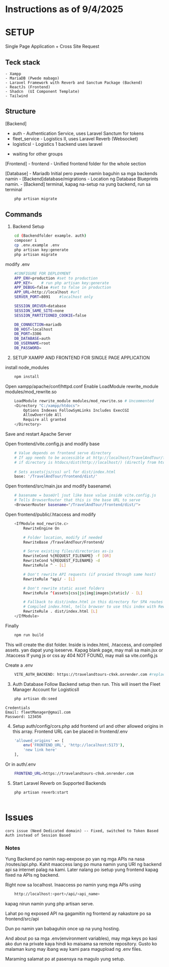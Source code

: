 # Instructions as of 9/4/2025
# SETUP
Single Page Application + Cross Site Request

##  Teck stack
    - Xampp
    - MariaDB (Pwede mabago)
    - Laravel Framework with Reverb and Sanctum Package (Backend)
    - ReactJs (Frontend)
    - Shadcn  (UI Component Template)
    - Tailwind

##  Structure
[Backend]
- auth          - Authentication Service, uses Laravel Sanctum for tokens
- fleet_service - Logistics II, uses Laravel Reverb (Websocket)
- logisticsI    - Logistics 1 backend uses laravel

* waiting for other groups

[Frontend]
    - frontend      - Unified frontend folder for the whole section

[Database]
    - Mariadb Initial pero pwede namin baguhin sa mga backends namin
    - [Backend]database/migrations - Location ng Database Blueprints namin.
    - [Backend] terminal, kapag na-setup na yung backend, run sa terminal

```bash
    php artisan migrate
```

##  Commands
1. Backend Setup
```bash
    cd (Backendfolder example. auth)
    composer i
    cp .env.example .env
    php artisan key:generate
    php artisan migrate
```

modify .env
```bash
    #CONFIGURE FOR DEPLOYMENT
    APP_ENV=production #set to production
    APP_KEY=    # run php artisan key:generate
    APP_DEBUG=false #set to false in production
    APP_URL=http://localhost #url
    SERVER_PORT=8091    #localhost only

    SESSION_DRIVER=database
    SESSION_SAME_SITE=none
    SESSION_PARTITIONED_COOKIE=false

    DB_CONNECTION=mariadb
    DB_HOST=localhost
    DB_PORT=3306
    DB_DATABASE=auth
    DB_USERNAME=root
    DB_PASSWORD=
```

2. SETUP XAMPP AND FRONTEND FOR SINGLE PAGE APPLICATION

install node_modules
```bash
    npm install
```

Open xampp/apache/conf/httpd.conf
Enable LoadModule rewrite_module modules/mod_rewrite.so
```bash
    LoadModule rewrite_module modules/mod_rewrite.so # Uncommented
    <Directory "C:/xampp/htdocs">
        Options Indexes FollowSymLinks Includes ExecCGI
        AllowOverride All
        Require all granted
    </Directory>
```
Save and restart Apache Server

Open frontend/vite.config.js and modify base
```bash
    # Value depends on frontend serve directory
    # If app needs to be accessible at http://localhost/TravelAndTour/frontend/ → keep base: '/TravelAndTour/frontend/'.
    # if directory is htdocs/dist(http://localhost/) (directly from htdocs/dist) → change base: '/' and rebuild.
    
    # Sets assets(js/css) url for dist/index.html
    base: '/TravelAndTour/frontend/dist/'
```

Open frontend/src/main.jsx and modify basename\
```bash
    # basename = baseUrl jsut like base value inside vite.config.js
    # Tells BrowserRouter that this is the base URL to serve
    <BrowserRouter basename="/TravelAndTour/frontend/dist/">
```

Open frontend/public/.htaccess and modify
```bash
    <IfModule mod_rewrite.c>
        RewriteEngine On

        # Folder location, modify if needed
        RewriteBase /TravelAndTour/Frontend/

        # Serve existing files/directories as-is
        RewriteCond %{REQUEST_FILENAME} -f [OR]
        RewriteCond %{REQUEST_FILENAME} -d
        RewriteRule ^ - [L]

        # Don't rewrite API requests (if proxied through same host)
        RewriteRule ^api/ - [L]

        # Don't rewrite static asset folders
        RewriteRule ^(assets|css|js|img|images|static)/ - [L]

        # Fallback to dist/index.html in this directory for SPA routes
        # Compiled index.html, tells browser to use this index with RewriteRule
        RewriteRule . dist/index.html [L]
    </IfModule>
```

Finally
```bash
    npm run build
```

This will create the dist folder. Inside is index.html, .htaccess, and compiled assets. yan dapat yung iseserve.
Kapag blank page, may mali sa main.jsx or .htaccess
If yung js or css ay 404 NOT FOUND, may mali sa vite.config.js

Create a .env
```bash
    VITE_AUTH_BACKEND: https://travelandtours-c9xk.onrender.com #replace with the auth backend url
```

3. Auth Database
Follow Backend setup then run. This will insert the Fleet Manager Account for LogisticsII
```bash
    php artisan db:seed
```
    Credentials
    Email: fleetManager@gmail.com
    Password: 123456

4. Setup auth/config/cors.php
add frontend url and other allowed origins in this array. Frontend URL can be placed in frontend/.env
```bash
    'allowed_origins' => [
        env('FRONTEND_URL', 'http://localhost:5173'),
        'new link here'
    ],
```
Or in auth/.env

```bash
    FRONTEND_URL=https://travelandtours-c9xk.onrender.com
```

5. Start Laravel Reverb on Supported Backends

```bash
    php artisan reverb:start
    
```

# Issues
    cors issue (Need Dedicated domain) -- Fixed, switched to Token Based Auth instead of Session Based
    

### Notes
Yung Backend po namin nag-eexpose po yan ng mga APIs na nasa /routes/api.php. Kahit maaccess lang po muna namin yung URI ng backend api sa internet palag na kami. Later nalang po isetup yung frontend kapag fixed na APIs ng backend.

Right now sa localhost. Inaaccess po namin yung mga APIs using 

```bash 
    http://localhost:<port>/api/<api_name>

``` 
kapag nirun namin yung php artisan serve. 

Lahat po ng exposed API na gagamitin ng frontend ay nakastore po sa frontend/src/api

Dun po namin yan babaguhin once up na yung hosting.

And about po sa mga .env(environment variables), may mga keys po kasi ako dun na private kaya hindi ko maisama sa remote repository. Gusto ko malaman kung may ibang way kami para magupload ng .env files.


Maraming salamat po at pasensya na magulo yung setup.






        


        